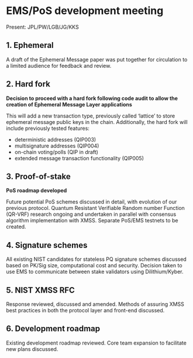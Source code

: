 
# EMS/PoS development meeting

Present: JPL/PW/LGB/JG/KKS

## 1. Ephemeral

A draft of the Ephemeral Message paper was put together for circulation to a limited audience for feedback and review.

## 2. Hard fork

**Decision to proceed with a hard fork following code audit to allow the creation of Ephemeral Message Layer applications**

This will add a new transaction type, previously called ‘lattice’ to store ephemeral message public keys in the chain.  Additionally, the hard fork will include previously tested features:

- deterministic addresses (QIP003)
- multisignature addresses (QIP004)
- on-chain voting/polls (QIP in draft)
- extended message transaction functionality (QIP005)

## 3. Proof-of-stake

**PoS roadmap developed**

Future potential PoS schemes discussed in detail, with evolution of our previous protocol.  Quantum Resistant Verifiable Random number Function (QR-VRF) research ongoing and undertaken in parallel with consensus algorithm implementation with XMSS.  Separate PoS/EMS testnets to be created.

## 4. Signature schemes

All existing NIST candidates for stateless PQ signature schemes discussed based on PK/Sig size, computational cost and security.  Decision taken to use EMS to communicate between stake validators using Dilithium/Kyber.

## 5. NIST XMSS RFC

Response reviewed, discussed and amended.  Methods of assuring XMSS best practices in both the protocol layer and front-end discussed.

## 6. Development roadmap

Existing development roadmap reviewed.  Core team expansion to facilitate new plans discussed.
